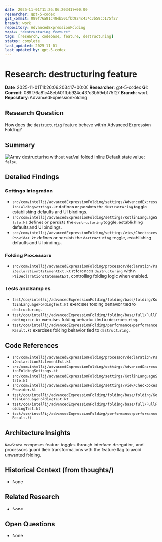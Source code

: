 ```yaml
---
date: 2025-11-01T11:26:06.203417+00:00
researcher: gpt-5-codex
git_commit: 089f76a81c48eb501fbb924c437c3b59cb175f27
branch: work
repository: AdvancedExpressionFolding
topic: "destructuring feature"
tags: [research, codebase, feature, destructuring]
status: complete
last_updated: 2025-11-01
last_updated_by: gpt-5-codex
---
```


# Research: destructuring feature

**Date**: 2025-11-01T11:26:06.203417+00:00
**Researcher**: gpt-5-codex
**Git Commit**: 089f76a81c48eb501fbb924c437c3b59cb175f27
**Branch**: work
**Repository**: AdvancedExpressionFolding

## Research Question
How does the `destructuring` feature behave within Advanced Expression Folding?

## Summary
![Array destructuring without var/val folded inline](https://github.com/AntoniRokitnicki/AdvancedExpressionFolding/assets/3055326/3391702f-8632-4539-9e81-60f52f7ee006) Default state value: `false`.

## Detailed Findings
### Settings Integration
- `src/com/intellij/advancedExpressionFolding/settings/AdvancedExpressionFoldingSettings.kt` defines or persists the `destructuring` toggle, establishing defaults and UI bindings.
- `src/com/intellij/advancedExpressionFolding/settings/KotlinLanguageState.kt` defines or persists the `destructuring` toggle, establishing defaults and UI bindings.
- `src/com/intellij/advancedExpressionFolding/settings/view/CheckboxesProvider.kt` defines or persists the `destructuring` toggle, establishing defaults and UI bindings.

### Folding Processors
- `src/com/intellij/advancedExpressionFolding/processor/declaration/PsiDeclarationStatementExt.kt` references `destructuring` within `PsiDeclarationStatementExt`, controlling folding logic when enabled.

### Tests and Samples
- `test/com/intellij/advancedExpressionFolding/folding/base/folding/KotlinLanguageFoldingTest.kt` exercises folding behavior tied to `destructuring`.
- `test/com/intellij/advancedExpressionFolding/folding/base/full/FullFoldingTest.kt` exercises folding behavior tied to `destructuring`.
- `test/com/intellij/advancedExpressionFolding/performance/performanceResult.kt` exercises folding behavior tied to `destructuring`.

## Code References
- `src/com/intellij/advancedExpressionFolding/processor/declaration/PsiDeclarationStatementExt.kt`
- `src/com/intellij/advancedExpressionFolding/settings/AdvancedExpressionFoldingSettings.kt`
- `src/com/intellij/advancedExpressionFolding/settings/KotlinLanguageState.kt`
- `src/com/intellij/advancedExpressionFolding/settings/view/CheckboxesProvider.kt`
- `test/com/intellij/advancedExpressionFolding/folding/base/folding/KotlinLanguageFoldingTest.kt`
- `test/com/intellij/advancedExpressionFolding/folding/base/full/FullFoldingTest.kt`
- `test/com/intellij/advancedExpressionFolding/performance/performanceResult.kt`

## Architecture Insights
`NewState` composes feature toggles through interface delegation, and processors guard their transformations with the feature flag to avoid unwanted folding.

## Historical Context (from thoughts/)
- None

## Related Research
- None

## Open Questions
- None
